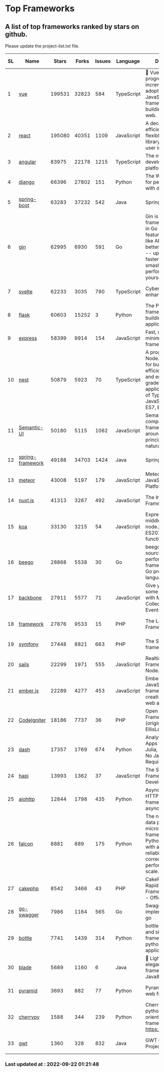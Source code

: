 # Top Frameworks
## A list of top frameworks ranked by stars on github.  
Please update the project-list.txt file.

| SL| Name  | Stars| Forks| Issues | Language | Description | Last Commit |
| --| ------| -----| ---- | ------ | -------- | ----------- | ----------- |
| 1 | [vue](https://github.com/vuejs/vue) | 199531 | 32823 | 584 | TypeScript | 🖖 Vue.js is a progressive, incrementally-adoptable JavaScript framework for building UI on the web. | 2022-09-01 06:31:31 |
| 2 | [react](https://github.com/facebook/react) | 195080 | 40351 | 1109 | JavaScript | A declarative, efficient, and flexible JavaScript library for building user interfaces. | 2022-09-21 15:58:04 |
| 3 | [angular](https://github.com/angular/angular) | 83975 | 22178 | 1215 | TypeScript | The modern web developer’s platform | 2022-09-21 18:16:17 |
| 4 | [django](https://github.com/django/django) | 66396 | 27802 | 151 | Python | The Web framework for perfectionists with deadlines. | 2022-09-21 22:17:04 |
| 5 | [spring-boot](https://github.com/spring-projects/spring-boot) | 63283 | 37232 | 542 | Java | Spring Boot | 2022-09-21 22:34:51 |
| 6 | [gin](https://github.com/gin-gonic/gin) | 62995 | 6930 | 591 | Go | Gin is a HTTP web framework written in Go (Golang). It features a Martini-like API with much better performance -- up to 40 times faster. If you need smashing performance, get yourself some Gin. | 2022-09-20 06:44:55 |
| 7 | [svelte](https://github.com/sveltejs/svelte) | 62233 | 3035 | 790 | TypeScript | Cybernetically enhanced web apps | 2022-09-21 13:49:12 |
| 8 | [flask](https://github.com/pallets/flask) | 60603 | 15252 | 3 | Python | The Python micro framework for building web applications. | 2022-09-18 11:53:47 |
| 9 | [express](https://github.com/expressjs/express) | 58399 | 9914 | 154 | JavaScript | Fast, unopinionated, minimalist web framework for node. | 2022-08-20 01:12:14 |
| 10 | [nest](https://github.com/nestjs/nest) | 50879 | 5923 | 70 | TypeScript | A progressive Node.js framework for building efficient, scalable, and enterprise-grade server-side applications on top of TypeScript & JavaScript (ES6, ES7, ES8) 🚀 | 2022-09-21 08:13:25 |
| 11 | [Semantic-UI](https://github.com/Semantic-Org/Semantic-UI) | 50180 | 5115 | 1062 | JavaScript | Semantic is a UI component framework based around useful principles from natural language. | 2022-09-12 16:12:52 |
| 12 | [spring-framework](https://github.com/spring-projects/spring-framework) | 49188 | 34703 | 1424 | Java | Spring Framework | 2022-09-21 17:27:05 |
| 13 | [meteor](https://github.com/meteor/meteor) | 43008 | 5197 | 179 | JavaScript | Meteor, the JavaScript App Platform | 2022-09-14 18:38:34 |
| 14 | [nuxt.js](https://github.com/nuxt/nuxt.js) | 41313 | 3287 | 492 | JavaScript | The Intuitive Vue(2) Framework | 2022-09-05 13:31:52 |
| 15 | [koa](https://github.com/koajs/koa) | 33130 | 3215 | 54 | JavaScript | Expressive middleware for node.js using ES2017 async functions | 2022-07-13 16:11:33 |
| 16 | [beego](https://github.com/beego/beego) | 28868 | 5538 | 30 | Go | beego is an open-source, high-performance web framework for the Go programming language. | 2022-09-14 08:37:19 |
| 17 | [backbone](https://github.com/jashkenas/backbone) | 27911 | 5577 | 71 | JavaScript | Give your JS App some Backbone with Models, Views, Collections, and Events | 2022-08-23 08:30:45 |
| 18 | [framework](https://github.com/laravel/framework) | 27876 | 9533 | 15 | PHP | The Laravel Framework. | 2022-09-21 18:30:22 |
| 19 | [symfony](https://github.com/symfony/symfony) | 27448 | 8821 | 663 | PHP | The Symfony PHP framework | 2022-09-21 20:30:19 |
| 20 | [sails](https://github.com/balderdashy/sails) | 22299 | 1971 | 555 | JavaScript | Realtime MVC Framework for Node.js | 2022-09-02 20:00:35 |
| 21 | [ember.js](https://github.com/emberjs/ember.js) | 22289 | 4277 | 453 | JavaScript | Ember.js - A JavaScript framework for creating ambitious web applications | 2022-09-22 00:27:31 |
| 22 | [CodeIgniter](https://github.com/bcit-ci/CodeIgniter) | 18186 | 7737 | 36 | PHP | Open Source PHP Framework (originally from EllisLab) | 2022-06-27 19:12:41 |
| 23 | [dash](https://github.com/plotly/dash) | 17357 | 1769 | 674 | Python | Analytical Web Apps for Python, R, Julia, and Jupyter. No JavaScript Required. | 2022-09-16 15:00:59 |
| 24 | [hapi](https://github.com/hapijs/hapi) | 13993 | 1362 | 37 | JavaScript | The Simple, Secure Framework Developers Trust | 2022-08-24 06:29:54 |
| 25 | [aiohttp](https://github.com/aio-libs/aiohttp) | 12844 | 1798 | 435 | Python | Asynchronous HTTP client/server framework for asyncio and Python | 2022-09-21 23:33:13 |
| 26 | [falcon](https://github.com/falconry/falcon) | 8881 | 889 | 175 | Python | The no-magic web data plane API and microservices framework for Python developers, with a focus on reliability, correctness, and performance at scale. | 2022-09-16 14:42:06 |
| 27 | [cakephp](https://github.com/cakephp/cakephp) | 8542 | 3466 | 43 | PHP | CakePHP: The Rapid Development Framework for PHP - Official Repository | 2022-09-21 02:17:56 |
| 28 | [go-swagger](https://github.com/go-swagger/go-swagger) | 7986 | 1164 | 565 | Go | Swagger 2.0 implementation for go | 2022-09-14 23:03:09 |
| 29 | [bottle](https://github.com/bottlepy/bottle) | 7741 | 1439 | 314 | Python | bottle.py is a fast and simple micro-framework for python web-applications. | 2022-09-05 15:24:52 |
| 30 | [blade](https://github.com/lets-blade/blade) | 5689 | 1160 | 6 | Java | :rocket: Lightning fast and elegant mvc framework for Java8 | 2022-05-10 12:38:06 |
| 31 | [pyramid](https://github.com/Pylons/pyramid) | 3693 | 882 | 77 | Python | Pyramid - A Python web framework | 2022-03-13 22:49:13 |
| 32 | [cherrypy](https://github.com/cherrypy/cherrypy) | 1588 | 344 | 239 | Python | CherryPy is a pythonic, object-oriented HTTP framework.      https://cherrypy.dev | 2022-07-17 20:36:25 |
| 33 | [gwt](https://github.com/gwtproject/gwt) | 1360 | 328 | 832 | Java | GWT Open Source Project | 2022-07-26 22:23:28 |

### Last updated at : 2022-09-22 01:21:48

